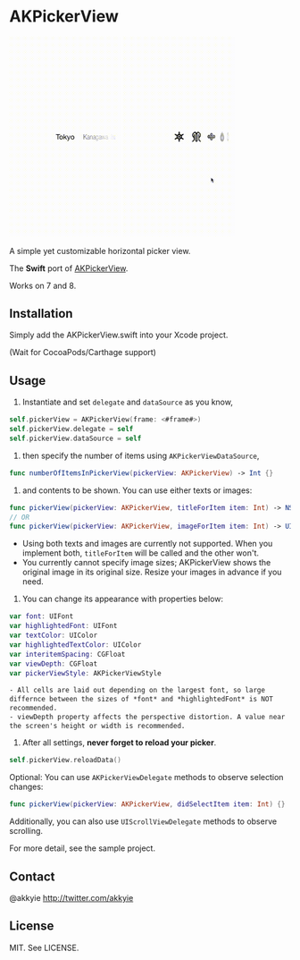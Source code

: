 AKPickerView
============

<img src="./Screenshot.gif" width="200" alt="Screenshot" />
<img src="./Screenshot2.gif" width="200" alt="Screenshot" />

A simple yet customizable horizontal picker view.

The __Swift__ port of [AKPickerView](https://github.com/Akkyie/AKPickerView).

Works on 7 and 8.

Installation
------------

Simply add the AKPickerView.swift into your Xcode project.

(Wait for CocoaPods/Carthage support)

Usage
-----

1. Instantiate and set `delegate` and `dataSource` as you know,

  ```swift
  self.pickerView = AKPickerView(frame: <#frame#>)
  self.pickerView.delegate = self
  self.pickerView.dataSource = self
  ```

1. then specify the number of items using `AKPickerViewDataSource`,
  ```swift
  func numberOfItemsInPickerView(pickerView: AKPickerView) -> Int {}
  ```
	
1. and contents to be shown. You can use either texts or images:
  ```swift
  func pickerView(pickerView: AKPickerView, titleForItem item: Int) -> NSString {}
  // OR
  func pickerView(pickerView: AKPickerView, imageForItem item: Int) -> UIImage {}
  ```
	
  - Using both texts and images are currently not supported. When you implement both, `titleForItem` will be called and the other won't. 
  - You currently cannot specify image sizes; AKPickerView shows the original image in its original size. Resize your images in advance if you need.

1. You can change its appearance with properties below:

  ```swift
  var font: UIFont
  var highlightedFont: UIFont
  var textColor: UIColor
  var highlightedTextColor: UIColor
  var interitemSpacing: CGFloat
  var viewDepth: CGFloat
  var pickerViewStyle: AKPickerViewStyle
  ```
  
    - All cells are laid out depending on the largest font, so large differnce between the sizes of *font* and *highlightedFont* is NOT recommended.  
    - viewDepth property affects the perspective distortion. A value near the screen's height or width is recommended.

1. After all settings, **never forget to reload your picker**.
  ```swift
  self.pickerView.reloadData()
  ```

Optional: You can use `AKPickerViewDelegate` methods to observe selection changes:
```swift
func pickerView(pickerView: AKPickerView, didSelectItem item: Int) {}
```
Additionally, you can also use `UIScrollViewDelegate` methods to observe scrolling.

For more detail, see the sample project.

Contact
-------

@akkyie http://twitter.com/akkyie

License
-------
MIT. See LICENSE.
